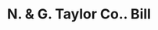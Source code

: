 ---
doi: 10.7916/D8T73VJJ
date_other: '1906'
date_other_textual: '1906'
form: printed ephemera
genre:
- Invoices
name:
- N. & G. Taylor Co.
object_in_context_url: https://biggert.cul.columbia.edu/items/view/ave_biggert_01436
subject_hierarchical_geographic:
- Philadelphia, Pennsylvania, United States
subject_name:
- N. & G. Taylor Co.
title: N. & G. Taylor Co.. Bill
sort_title: N. & G. Taylor Co.. Bill
call_number: ave_biggert_01436
coordinates:
- 40.00944444444445,-75.13333333333334
pid: ave_biggert_01436
identifiers: ave_biggert_01436
canvas_id: ldpd:396697
permalink: "/items/ave_biggert_01436/"
layout: iiif-image-page
---